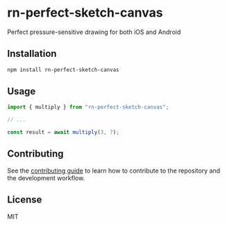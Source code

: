 # rn-perfect-sketch-canvas

Perfect pressure-sensitive drawing for both iOS and Android

## Installation

```sh
npm install rn-perfect-sketch-canvas
```

## Usage

```js
import { multiply } from "rn-perfect-sketch-canvas";

// ...

const result = await multiply(3, 7);
```

## Contributing

See the [contributing guide](CONTRIBUTING.md) to learn how to contribute to the repository and the development workflow.

## License

MIT

